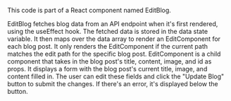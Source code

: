 This code is part of a React component named EditBlog.

EditBlog fetches blog data from an API endpoint when it's first rendered, using the useEffect hook. The fetched data is stored in the data state variable.
It then maps over the data array to render an EditComponent for each blog post. It only renders the EditComponent if the current path matches the edit path for the specific blog post.
EditComponent is a child component that takes in the blog post's title, content, image, and id as props. It displays a form with the blog post's current title, image, and content filled in. The user can edit these fields and click the "Update Blog" button to submit the changes. If there's an error, it's displayed below the button.
